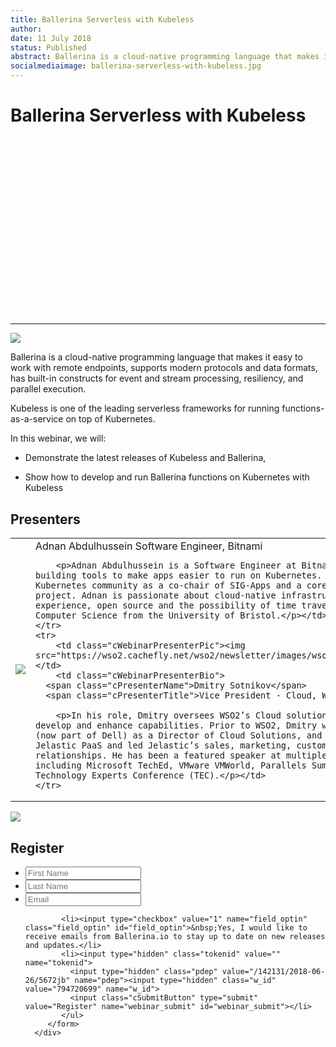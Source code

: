 ```yaml
---
title: Ballerina Serverless with Kubeless
author:
date: 11 July 2018
status: Published
abstract: Ballerina is a cloud-native programming language that makes it easy to work with remote endpoints, supports modern protocols and data formats, has built-in constructs for event and stream processing, resiliency, and parallel execution.
socialmediaimage: ballerina-serverless-with-kubeless.jpg
---
```

<script src="/js/ballerina-form.js?03"></script><link rel="stylesheet" href="/css/webinar-page.css"></link>

# Ballerina Serverless with Kubeless

<script src="https://fast.wistia.com/embed/medias/2xc8au8asl.jsonp" async></script><script src="https://fast.wistia.com/assets/external/E-v1.js" async></script><div class="wistia_responsive_padding" style="padding:56.25% 0 0 0;position:relative;"><div class="wistia_responsive_wrapper" style="height:100%;left:0;position:absolute;top:0;width:100%;"><div class="wistia_embed wistia_async_2xc8au8asl videoFoam=true" style="height:100%;position:relative;width:100%"><div class="wistia_swatch" style="height:100%;left:0;opacity:0;overflow:hidden;position:absolute;top:0;transition:opacity 200ms;width:100%;"><img src="https://fast.wistia.com/embed/medias/2xc8au8asl/swatch" style="filter:blur(5px);height:100%;object-fit:contain;width:100%;" alt="" onload="this.parentNode.style.opacity=1;" /></div></div></div></div>



<div class="clearfix"></div>

---
<!-- <table class="cEventTable">
    <tr>
        <td class="cEventDateContainer"><span class="cEventDate">July 11, 2018</span>9:00 am PDT (5:00 pm in UK)</td>
        <td class="cEventURL"><a class="cEventRegistration" data-toggle="modal" data-target="#webinar_registration" target="_blank" id="iRegisterNow">Register Now</a></td>
    </tr>
</table> -->

<a href="https://kubeless.io/" target="_blank"><img class="cInlineLogo" src="/img/kubeless.png"/></a>

Ballerina is a cloud-native programming language that makes it easy to work with remote endpoints, supports modern protocols and data formats, has built-in constructs for event and stream processing, resiliency, and parallel execution.

Kubeless is one of the leading serverless frameworks for running functions-as-a-service on top of Kubernetes.

In this webinar, we will:
<ul>
<li><p>Demonstrate the latest releases of Kubeless and Ballerina,</p></li>
<li><p>Show how to develop and run Ballerina functions on Kubernetes with Kubeless</p> </li>
</ul>


## Presenters

<table class="cWebinarPresenter">
    <tr>
        <td class="cWebinarPresenterPic"><img src="/img/Adnan-Abdulhussein.jpg"/></td>
        <td class="cWebinarPresenterBio">
      <span class="cPresenterName">Adnan Abdulhussein</span>
      <span class="cPresenterTitle">Software Engineer, Bitnami</span>

        <p>Adnan Abdulhussein is a Software Engineer at Bitnami, where he works on building tools to make apps easier to run on Kubernetes. He contributes to the Kubernetes community as a co-chair of SIG-Apps and a core maintainer of the Helm project. Adnan is passionate about cloud-native infrastructure, developer tools & experience, open source and the possibility of time travel. He holds a BSc in Computer Science from the University of Bristol.</p></td>
    </tr>
    <tr>
        <td class="cWebinarPresenterPic"><img src="https://wso2.cachefly.net/wso2/newsletter/images/wso2coneu2017/Dmitry.jpg"/></td>
        <td class="cWebinarPresenterBio">
      <span class="cPresenterName">Dmitry Sotnikov</span>
      <span class="cPresenterTitle">Vice President - Cloud, WSO2</span>

        <p>In his role, Dmitry oversees WSO2’s Cloud solutions and drives efforts to develop and enhance capabilities. Prior to WSO2, Dmitry worked at Quest Software (now part of Dell) as a Director of Cloud Solutions, and later co-founded Jelastic PaaS and led Jelastic’s sales, marketing, customer and partner relationships. He has been a featured speaker at multiple industry events including Microsoft TechEd, VMware VMWorld, Parallels Summit, Quest Innovate, and Technology Experts Conference (TEC).</p></td>
    </tr>
</table>

<div id="webinar_registration" class="modal fade" role="dialog">
<div class="modal-dialog">
   <div class="modal-content">
      <div class="col-xs-12 col-sm-12 com-md-12 col-lg-12 cWebinarForm">
            <img class="cCloseButton" data-dismiss="modal" src="/img/close.svg"/>
         <h2>Register </h2>
         <form name="webinarForm" method="post" action="" id="webinarForm">
             <ul>
            <li><input type="text" maxlength="50" value="" name="first_name" placeholder="First Name" title="First Name" class="cTextfieldstyle contact_first_name"></li>
            <li><input type="text" maxlength="50" value="" name="last_name" placeholder="Last Name" title="Last Name" class="cTextfieldstyle contact_last_name"></li>
            <li><input type="text" maxlength="50" value="" name="email" placeholder="Email" title="Email" class="cTextfieldstyle contact_email"></li>

            <li><input type="checkbox" value="1" name="field_optin" class="field_optin" id="field_optin">&nbsp;Yes, I would like to receive emails from Ballerina.io to stay up to date on new releases and updates.</li>
            <li><input type="hidden" class="tokenid" value="" name="tokenid">
              <input type="hidden" class="pdep" value="/142131/2018-06-26/5672jb" name="pdep"><input type="hidden" class="w_id" value="794720699" name="w_id">
              <input class="cSubmitButton" type="submit" value="Register" name="webinar_submit" id="webinar_submit"></li>
            </ul>
         </form>
      </div>
</div>
</div>
</div>
